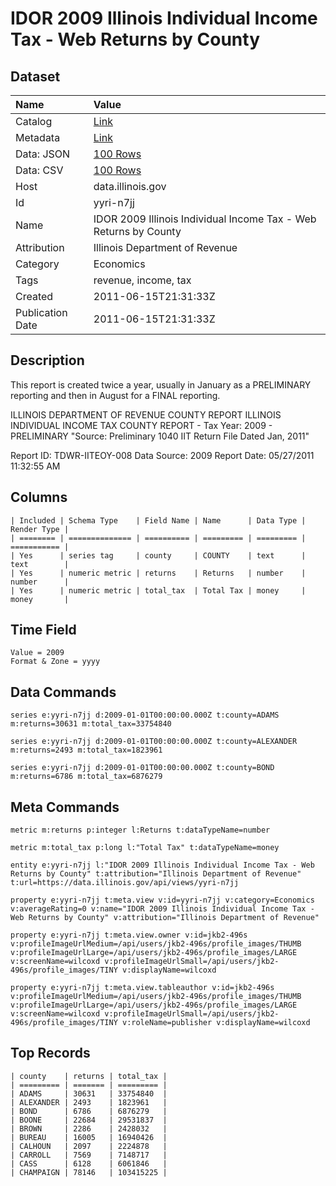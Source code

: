 # IDOR 2009 Illinois Individual Income Tax - Web Returns by County

## Dataset

| Name | Value |
| :--- | :---- |
| Catalog | [Link](https://catalog.data.gov/dataset/idor-2009-illinois-individual-income-tax-web-returns-by-county-d2905) |
| Metadata | [Link](https://data.illinois.gov/api/views/yyri-n7jj) |
| Data: JSON | [100 Rows](https://data.illinois.gov/api/views/yyri-n7jj/rows.json?max_rows=100) |
| Data: CSV | [100 Rows](https://data.illinois.gov/api/views/yyri-n7jj/rows.csv?max_rows=100) |
| Host | data.illinois.gov |
| Id | yyri-n7jj |
| Name | IDOR 2009 Illinois Individual Income Tax - Web Returns by County |
| Attribution | Illinois Department of Revenue |
| Category | Economics |
| Tags | revenue, income, tax |
| Created | 2011-06-15T21:31:33Z |
| Publication Date | 2011-06-15T21:31:33Z |

## Description

This report is created twice a year, usually in January as a PRELIMINARY reporting and then in August for a FINAL reporting.

ILLINOIS DEPARTMENT OF REVENUE
COUNTY REPORT
ILLINOIS INDIVIDUAL INCOME TAX
COUNTY REPORT  -  Tax Year: 2009 - PRELIMINARY
"Source: Preliminary 1040 IIT Return File Dated Jan, 2011"

Report ID: TDWR-IITEOY-008
Data Source: 2009
Report Date: 05/27/2011 11:32:55 AM

## Columns

```ls
| Included | Schema Type    | Field Name | Name      | Data Type | Render Type |
| ======== | ============== | ========== | ========= | ========= | =========== |
| Yes      | series tag     | county     | COUNTY    | text      | text        |
| Yes      | numeric metric | returns    | Returns   | number    | number      |
| Yes      | numeric metric | total_tax  | Total Tax | money     | money       |
```

## Time Field

```ls
Value = 2009
Format & Zone = yyyy
```

## Data Commands

```ls
series e:yyri-n7jj d:2009-01-01T00:00:00.000Z t:county=ADAMS m:returns=30631 m:total_tax=33754840

series e:yyri-n7jj d:2009-01-01T00:00:00.000Z t:county=ALEXANDER m:returns=2493 m:total_tax=1823961

series e:yyri-n7jj d:2009-01-01T00:00:00.000Z t:county=BOND m:returns=6786 m:total_tax=6876279
```

## Meta Commands

```ls
metric m:returns p:integer l:Returns t:dataTypeName=number

metric m:total_tax p:long l:"Total Tax" t:dataTypeName=money

entity e:yyri-n7jj l:"IDOR 2009 Illinois Individual Income Tax - Web Returns by County" t:attribution="Illinois Department of Revenue" t:url=https://data.illinois.gov/api/views/yyri-n7jj

property e:yyri-n7jj t:meta.view v:id=yyri-n7jj v:category=Economics v:averageRating=0 v:name="IDOR 2009 Illinois Individual Income Tax - Web Returns by County" v:attribution="Illinois Department of Revenue"

property e:yyri-n7jj t:meta.view.owner v:id=jkb2-496s v:profileImageUrlMedium=/api/users/jkb2-496s/profile_images/THUMB v:profileImageUrlLarge=/api/users/jkb2-496s/profile_images/LARGE v:screenName=wilcoxd v:profileImageUrlSmall=/api/users/jkb2-496s/profile_images/TINY v:displayName=wilcoxd

property e:yyri-n7jj t:meta.view.tableauthor v:id=jkb2-496s v:profileImageUrlMedium=/api/users/jkb2-496s/profile_images/THUMB v:profileImageUrlLarge=/api/users/jkb2-496s/profile_images/LARGE v:screenName=wilcoxd v:profileImageUrlSmall=/api/users/jkb2-496s/profile_images/TINY v:roleName=publisher v:displayName=wilcoxd
```

## Top Records

```ls
| county    | returns | total_tax | 
| ========= | ======= | ========= | 
| ADAMS     | 30631   | 33754840  | 
| ALEXANDER | 2493    | 1823961   | 
| BOND      | 6786    | 6876279   | 
| BOONE     | 22684   | 29531837  | 
| BROWN     | 2286    | 2428032   | 
| BUREAU    | 16005   | 16940426  | 
| CALHOUN   | 2097    | 2224878   | 
| CARROLL   | 7569    | 7148717   | 
| CASS      | 6128    | 6061846   | 
| CHAMPAIGN | 78146   | 103415225 | 
```